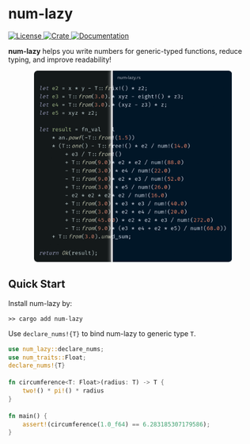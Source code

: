 # num-lazy
<p>
    <a href="https://opensource.org/license/BSD-3-clause">
        <img src="https://img.shields.io/badge/License-BSD--3--Clause-brightgreen.svg" alt="License">
    </a> 
    <a href="https://crates.io/crates/num-lazy">
        <img src="https://img.shields.io/crates/v/num-lazy" alt="Crate">
    </a> 
    <a href="https://docs.rs/num-lazy">
        <img src="https://img.shields.io/badge/Docs-docs.rs-blue" alt="Documentation">
    </a>
</p>

**num-lazy** helps you write numbers for generic-typed functions, reduce typing, and improve readability!

<p align="center">
    <a href="https://github.com/p-sira/num-lazy/">
        <img src="https://github.com/p-sira/num-lazy/blob/main/images/num-lazy.png?raw=true" alt="num-lazy demo" width=400>
    </a>
</p>

## Quick Start
Install num-lazy by:
```shell
>> cargo add num-lazy
```

Use `declare_nums!{T}` to bind num-lazy to generic type `T`.
```rust
use num_lazy::declare_nums;
use num_traits::Float;
declare_nums!{T}

fn circumference<T: Float>(radius: T) -> T {
    two!() * pi!() * radius
}

fn main() {
    assert!(circumference(1.0_f64) == 6.283185307179586);
}
```